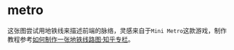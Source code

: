 # metro

这张图尝试用地铁线来描述前端的脉络，灵感来自于`Mini Metro`这款游戏，制作教程参考[如何制作一张地铁线路图·知乎专栏](https://zhuanlan.zhihu.com/p/23219819)。
